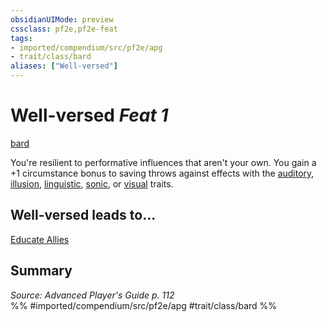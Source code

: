 ```yaml
---
obsidianUIMode: preview
cssclass: pf2e,pf2e-feat
tags:
- imported/compendium/src/pf2e/apg
- trait/class/bard
aliases: ["Well-versed"]
---
```

# Well-versed  *Feat 1*  
[bard](rules/traits/bard.md)  


You're resilient to performative influences that aren't your own. You gain a +1 circumstance bonus to saving throws against effects with the [auditory](auditory.md), [illusion](illusion.md), [linguistic](linguistic.md), [sonic](sonic.md), or [visual](visual.md) traits.

## Well-versed leads to...

[Educate Allies](educate-allies-apg.md)

## Summary

*Source: Advanced Player's Guide p. 112*  
%% #imported/compendium/src/pf2e/apg #trait/class/bard %%